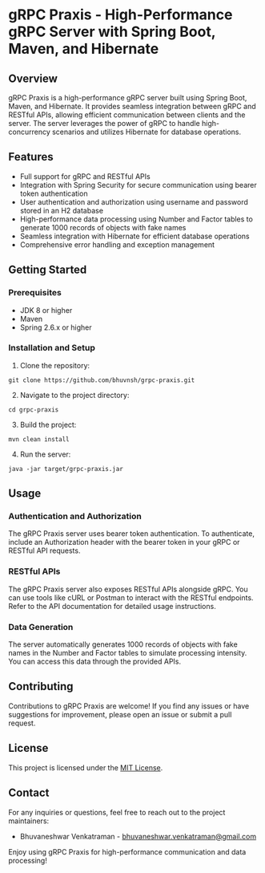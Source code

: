 # gRPC Praxis - High-Performance gRPC Server with Spring Boot, Maven, and Hibernate

## Overview
gRPC Praxis is a high-performance gRPC server built using Spring Boot, Maven, and Hibernate. It provides seamless integration between gRPC and RESTful APIs, allowing efficient communication between clients and the server. The server leverages the power of gRPC to handle high-concurrency scenarios and utilizes Hibernate for database operations.

## Features

- Full support for gRPC and RESTful APIs
- Integration with Spring Security for secure communication using bearer token authentication
- User authentication and authorization using username and password stored in an H2 database
- High-performance data processing using Number and Factor tables to generate 1000 records of objects with fake names
- Seamless integration with Hibernate for efficient database operations
- Comprehensive error handling and exception management

## Getting Started

### Prerequisites
- JDK 8 or higher
- Maven
- Spring 2.6.x or higher

### Installation and Setup
1. Clone the repository:
```
git clone https://github.com/bhuvnsh/grpc-praxis.git
```
2. Navigate to the project directory:
```
cd grpc-praxis
```
3. Build the project:
```
mvn clean install
```
4. Run the server:
```
java -jar target/grpc-praxis.jar
```

## Usage

### Authentication and Authorization
The gRPC Praxis server uses bearer token authentication. To authenticate, include an Authorization header with the bearer token in your gRPC or RESTful API requests.

### RESTful APIs
The gRPC Praxis server also exposes RESTful APIs alongside gRPC. You can use tools like cURL or Postman to interact with the RESTful endpoints. Refer to the API documentation for detailed usage instructions.

### Data Generation
The server automatically generates 1000 records of objects with fake names in the Number and Factor tables to simulate processing intensity. You can access this data through the provided APIs.

## Contributing

Contributions to gRPC Praxis are welcome! If you find any issues or have suggestions for improvement, please open an issue or submit a pull request.

## License

This project is licensed under the [MIT License](LICENSE).


## Contact

For any inquiries or questions, feel free to reach out to the project maintainers:

- Bhuvaneshwar Venkatraman - bhuvaneshwar.venkatraman@gmail.com

Enjoy using gRPC Praxis for high-performance communication and data processing!
